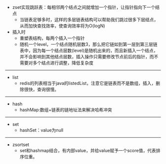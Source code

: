 + zset实现跳跃表：每相邻两个结点之间就增加一个指针，让指针指向下一个结点
  + 当链表足够多时，这样的多层链表结构可以帮助我们跳过很多下层结点，从而加快查找效率，使查询效率将为O(logN)
+ 插入时
  + 重塑表结构，每两个插入一个指针
  + 随机一个level，一个结点随机层数3，那么把它链如到第一层到第三层链表中，因为每一个结点层数(level)是随机出来的，而且新插入一个结点，并不会影响到其他结点层数，插入操作只需要修改节点前后的指针，而不需要对多个结点进行调整，降低复杂度
---------------------------
+ list
  + redis的列表相当于java的listedList，注意它是链表而不是数组，插入，删除很快，查询很慢。
---------------------------
+ hash
  + hashMap:数组+链表的链地址法来解决哈希冲突
---------------
+ set
  + hashSet：value为null
--------------
+ zsortset
  + set和hashmap结合，有内部value，并给value赋予一个score值，代表排序位重。
